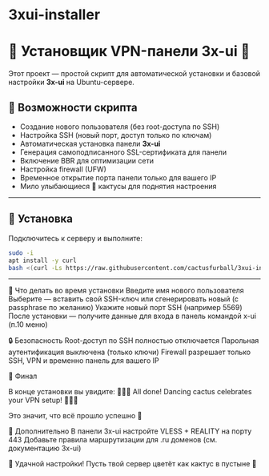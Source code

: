 # 3xui-installer
# 🌵 Установщик VPN-панели 3x-ui 🌵

Этот проект — простой скрипт для автоматической установки и базовой настройки **3x-ui** на Ubuntu-сервере.

## 🚀 Возможности скрипта

- Создание нового пользователя (без root-доступа по SSH)  
- Настройка SSH (новый порт, доступ только по ключам)  
- Автоматическая установка панели **3x-ui**  
- Генерация самоподписанного SSL-сертификата для панели  
- Включение BBR для оптимизации сети  
- Настройка firewall (UFW)  
- Временное открытие порта панели только для вашего IP  
- Мило улыбающиеся 🌵 кактусы для поднятия настроения  

---

## 🔧 Установка

Подключитесь к серверу и выполните:

```bash
sudo -i
apt install -y curl
bash <(curl -Ls https://raw.githubusercontent.com/cactusfurball/3xui-installer/install-3xui.sh)
```
---
📝 Что делать во время установки
Введите имя нового пользователя
Выберите — вставить свой SSH-ключ или сгенерировать новый (с passphrase по желанию)
Укажите новый порт SSH (например 5569)
После установки — получите данные для входа в панель командой x-ui (п.10 меню)

🔒 Безопасность
Root-доступ по SSH полностью отключается
Парольная аутентификация выключена (только ключи)
Firewall разрешает только SSH, VPN и временно панель для вашего IP

🌵 Финал

В конце установки вы увидите:
🌵🌵🌵 All done! Dancing cactus celebrates your VPN setup! 🌵🌵🌵

Это значит, что всё прошло успешно 🎉

🙌 Дополнительно
В панели 3x-ui настройте VLESS + REALITY на порту 443
Добавьте правила маршрутизации для .ru доменов (см. документацию 3x-ui)

🌵 Удачной настройки! Пусть твой сервер цветёт как кактус в пустыне 🌵
